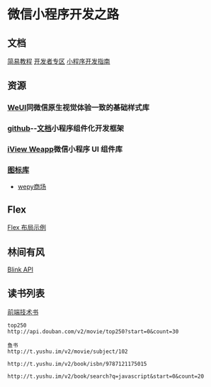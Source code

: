# 微信小程序开发之路

## 文档
[简易教程](https://developers.weixin.qq.com/miniprogram/dev/)
[开发者专区](https://developers.weixin.qq.com/)
[小程序开发指南](https://developers.weixin.qq.com/ebook?action=get_post_info&token=935589521&volumn=1&lang=zh_CN&book=miniprogram&docid=0008aeea9a8978ab0086a685851c0a)

## 资源
### [WeUI](https://weui.io/)同微信原生视觉体验一致的基础样式库
### [github](https://github.com/Tencent/wepy)--[文档](https://tencent.github.io/wepy/)小程序组件化开发框架
### [iView Weapp](https://github.com/TalkingData/iview-weapp)微信小程序 UI 组件库
### [图标库](http://iconfont.cn)

- [wepy商场](https://github.com/dyq086/wepy-mall)

## Flex
[Flex 布局示例](http://static.vgee.cn/static/index.html)

## 林间有风
[Blink API](http://bl.7yue.pro/dev/index.html)

## 读书列表
[前端技术书](https://github.com/jobbole/awesome-web-dev-books)

```
top250
http://api.douban.com/v2/movie/top250?start=0&count=30

鱼书
http://t.yushu.im/v2/movie/subject/102

http://t.yushu.im/v2/book/isbn/9787121175015

http://t.yushu.im/v2/book/search?q=javascript&start=0&count=20

```